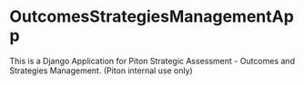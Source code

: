 # OutcomesStrategiesManagementApp
This is a Django Application for Piton Strategic Assessment - Outcomes and Strategies Management. (Piton internal use only)
